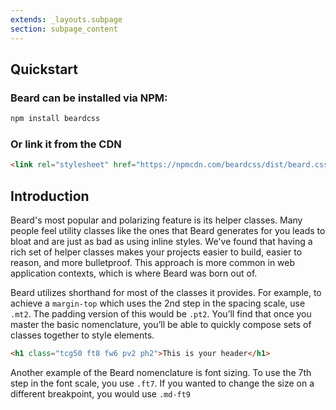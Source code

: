 ```yaml
---
extends: _layouts.subpage
section: subpage_content
---
```

<h2 class="tcg50 ft10 fw3 mb2 md-mb3">Quickstart</h2>

<h3 class="tcg50 ft6 fw6 mb2 md-mb3">Beard can be installed via NPM:</h3>

```sh
npm install beardcss
```

<h3 class="tcg50 ft6 fw6 mb2 md-mb3">Or link it from the CDN</h3>

```html
<link rel="stylesheet" href="https://npmcdn.com/beardcss/dist/beard.css">
```

<h2 class="tcg50 ft10 fw3 mb2 md-mb3">Introduction</h2>
<p class="tcg50 ft5 fw3 mb4 lh2">Beard's most popular and polarizing feature is its helper classes. Many people feel utility classes like the ones that Beard generates for you leads to bloat and are just as bad as using inline styles. We've found that having a rich set of helper classes makes your projects easier to build, easier to reason, and more bulletproof. This approach is more common in web application contexts, which is where Beard was born out of.</p>

<p class="tcg50 ft5 fw3 mb4 md-mb6 lh2">Beard utilizes shorthand for most of the classes it provides. For example, to achieve a <code>margin-top</code> which uses the 2nd step in the spacing scale, use <code>.mt2</code>. The padding version of this would be <code>.pt2</code>. You&rsquo;ll find that once you master the basic nomenclature, you&rsquo;ll be able to quickly compose sets of classes together to style elements.</p>

```html
<h1 class="tcg50 ft8 fw6 pv2 ph2">This is your header</h1>
```

<p class="tcg50 ft5 fw3 mb4 md-mb6 lh2">Another example of the Beard nomenclature is font sizing. To use the 7th step in the font scale, you  use <code>.ft7</code>. If you wanted to change the size on a different breakpoint, you would use <code>.md-ft9</code></p>
